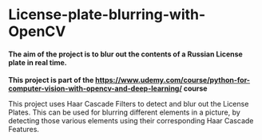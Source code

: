 # License-plate-blurring-with-OpenCV

#### The aim of the project is to blur out the contents of a Russian License plate in real time.
**This project is part of the https://www.udemy.com/course/python-for-computer-vision-with-opencv-and-deep-learning/ course**

This project uses Haar Cascade Filters to detect and blur out the License Plates. This can be used for blurring different elements in a picture, by detecting those various elements using their corresponding Haar Cascade Features.
